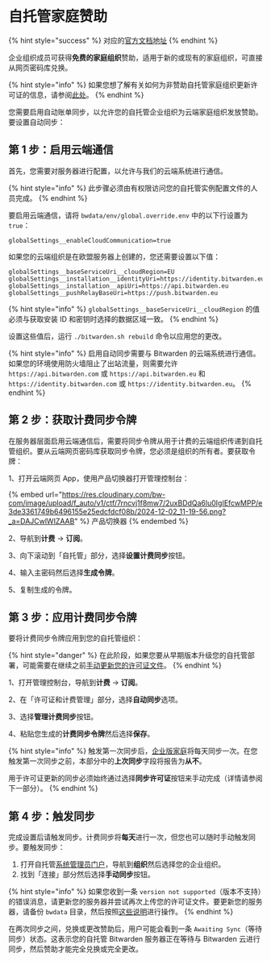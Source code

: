 # 自托管家庭赞助

{% hint style="success" %}
对应的[官方文档地址](https://bitwarden.com/help/families-for-enterprise-self-hosted/)
{% endhint %}

企业组织成员可获得**免费的家庭组织**赞助，适用于新的或现有的家庭组织，可直接从网页密码库兑换。&#x20;

{% hint style="info" %}
如果您想了解有关如何为非赞助自托管家庭组织更新许可证的信息，请参阅[此处](licensing-for-paid-features.md#update-organization-license)。
{% endhint %}

您需要启用自动账单同步，以允许您的自托管企业组织为云端家庭组织发放赞助。要设置自动同步：

## 第 1 步：启用云端通信 <a href="#step-1-enable-cloud-communication" id="step-1-enable-cloud-communication"></a>

首先，您需要对服务器进行配置，以允许与我们的云端系统进行通信。

{% hint style="info" %}
此步骤必须由有权限访问您的自托管实例配置文件的人员完成。
{% endhint %}

要启用云端通信，请将 `bwdata/env/global.override.env` 中的以下行设置为 `true`：

```systemd
globalSettings__enableCloudCommunication=true
```

如果您的云端组织是在欧盟服务器上创建的，您还需要设置以下值：

```systemd
globalSettings__baseServiceUri__cloudRegion=EU
globalSettings__installation__identityUri=https://identity.bitwarden.eu
globalSettings__installation__apiUri=https://api.bitwarden.eu
globalSettings__pushRelayBaseUri=https://push.bitwarden.eu
```

{% hint style="info" %}
`globalSettings__baseServiceUri__cloudRegion` 的值必须与获取安装 ID 和密钥时选择的数据区域一致。
{% endhint %}

设置这些值后，运行 `./bitwarden.sh rebuild` 命令以应用您的更改。

{% hint style="info" %}
启用自动同步需要与 Bitwarden 的云端系统进行通信。如果您的环境使用防火墙阻止了出站流量，则需要允许 `https://api.bitwarden.com` 或 `https://api.bitwarden.eu` 和 `https://identity.bitwarden.com` 或 `https://identity.bitwarden.eu`。
{% endhint %}

## 第 2 步：获取计费同步令牌 <a href="#step-2-retrieve-billing-sync-token" id="step-2-retrieve-billing-sync-token"></a>

在服务器层面启用云端通信后，需要将同步令牌从用于计费的云端组织传递到自托管组织。要从云端网页密码库获取同步令牌，您必须是组织的所有者。要获取令牌：

1、打开云端网页 App，使用产品切换器打开管理控制台：

{% embed url="https://res.cloudinary.com/bw-com/image/upload/f_auto/v1/ctf/7rncvj1f8mw7/2uxBDdQa6lu0IgIEfcwMPP/e3de3361749b6496155e25edcfdcf08b/2024-12-02_11-19-56.png?_a=DAJCwlWIZAAB" %}
产品切换器
{% endembed %}

2、导航到**计费** → **订阅**。

3、向下滚动到「自托管」部分，选择**设置计费同步**按钮。

4、输入主密码然后选择**生成令牌**。

5、复制生成的令牌。

## 第 3 步：应用计费同步令牌 <a href="#step-3-apply-billing-sync-token" id="step-3-apply-billing-sync-token"></a>

要将计费同步令牌应用到您的自托管组织：

{% hint style="danger" %}
在此阶段，如果您要从早期版本升级您的自托管部署，可能需要在继续之前[手动更新您的许可证文件](licensing-for-paid-features.md#organization-license)。
{% endhint %}

1、打开管理控制台，导航到**计费** → **订阅**。

2、在「许可证和计费管理」部分，选择**自动同步**选项。

3、选择**管理计费同步**按钮。

4、粘贴您生成的**计费同步令牌**然后选择**保存**。

{% hint style="info" %}
触发第一次同步后，[企业版家庭](self-hosting-families-sponsorships.md)将每天同步一次。在您触发第一次同步之前，本部分中的**上次同步**字段将报告为**从不**。

用于许可证更新的同步必须始终通过选择**同步许可证**按钮来手动完成（详情请参阅下一部分）。
{% endhint %}

## 第 4 步：触发同步 <a href="#step-4-trigger-sync" id="step-4-trigger-sync"></a>

完成设置后请触发同步。计费同步将**每天**进行一次，但您也可以随时手动触发同步。要触发同步：

1. 打开自托管[系统管理员门户](system-administrator-portal.md)，导航到**组织**然后选择您的企业组织。
2. 找到「连接」部分然后选择**手动同步**按钮。

{% hint style="info" %}
如果您收到一条 `version not supported`（版本不支持）的错误消息，请更新您的服务器并尝试再次上传您的许可证文件。要更新您的服务器，请备份 `bwdata` 目录，然后按照[这些说明](update-your-instance.md)进行操作。
{% endhint %}

在两次同步之间，兑换或更改赞助后，用户可能会看到一条 `Awaiting Sync`（等待同步）状态。这表示您的自托管 Bitwarden 服务器正在等待与 Bitwarden 云进行同步，然后赞助才能完全兑换或完全更改。
